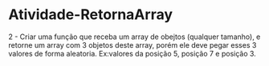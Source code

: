 <h1>Atividade-RetornaArray</h1>
<p>2 - Criar uma função que receba um array de obejtos (qualquer tamanho), 
e retorne um array com 3 objetos deste array, porém ele deve pegar esses 3 valores de forma aleatoria. 
Ex:valores da  posição 5, posição 7 e posição 3.</p>
